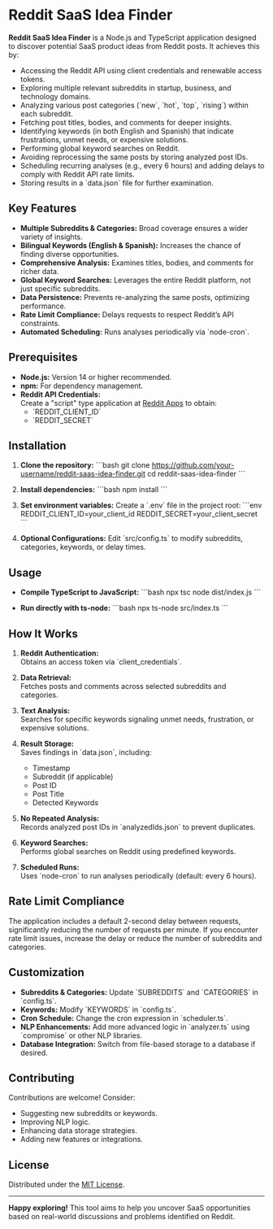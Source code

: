 # Reddit SaaS Idea Finder

**Reddit SaaS Idea Finder** is a Node.js and TypeScript application designed to discover potential SaaS product ideas from Reddit posts. It achieves this by:

- Accessing the Reddit API using client credentials and renewable access tokens.
- Exploring multiple relevant subreddits in startup, business, and technology domains.
- Analyzing various post categories (\`new\`, \`hot\`, \`top\`, \`rising\`) within each subreddit.
- Fetching post titles, bodies, and comments for deeper insights.
- Identifying keywords (in both English and Spanish) that indicate frustrations, unmet needs, or expensive solutions.
- Performing global keyword searches on Reddit.
- Avoiding reprocessing the same posts by storing analyzed post IDs.
- Scheduling recurring analyses (e.g., every 6 hours) and adding delays to comply with Reddit API rate limits.
- Storing results in a \`data.json\` file for further examination.

## Key Features

- **Multiple Subreddits & Categories:** Broad coverage ensures a wider variety of insights.
- **Bilingual Keywords (English & Spanish):** Increases the chance of finding diverse opportunities.
- **Comprehensive Analysis:** Examines titles, bodies, and comments for richer data.
- **Global Keyword Searches:** Leverages the entire Reddit platform, not just specific subreddits.
- **Data Persistence:** Prevents re-analyzing the same posts, optimizing performance.
- **Rate Limit Compliance:** Delays requests to respect Reddit’s API constraints.
- **Automated Scheduling:** Runs analyses periodically via \`node-cron\`.

## Prerequisites

- **Node.js:** Version 14 or higher recommended.
- **npm:** For dependency management.
- **Reddit API Credentials:**  
  Create a "script" type application at [Reddit Apps](https://www.reddit.com/prefs/apps) to obtain:
  - \`REDDIT_CLIENT_ID\`
  - \`REDDIT_SECRET\`

## Installation

1. **Clone the repository:**
   \`\`\`bash
   git clone https://github.com/your-username/reddit-saas-idea-finder.git
   cd reddit-saas-idea-finder
   \`\`\`

2. **Install dependencies:**
   \`\`\`bash
   npm install
   \`\`\`

3. **Set environment variables:**
   Create a \`.env\` file in the project root:
   \`\`\`env
   REDDIT_CLIENT_ID=your_client_id
   REDDIT_SECRET=your_client_secret
   \`\`\`

4. **Optional Configurations:**
   Edit \`src/config.ts\` to modify subreddits, categories, keywords, or delay times.

## Usage

- **Compile TypeScript to JavaScript:**
  \`\`\`bash
  npx tsc
  node dist/index.js
  \`\`\`

- **Run directly with ts-node:**
  \`\`\`bash
  npx ts-node src/index.ts
  \`\`\`

## How It Works

1. **Reddit Authentication:**  
   Obtains an access token via \`client_credentials\`.

2. **Data Retrieval:**  
   Fetches posts and comments across selected subreddits and categories.

3. **Text Analysis:**  
   Searches for specific keywords signaling unmet needs, frustration, or expensive solutions.

4. **Result Storage:**  
   Saves findings in \`data.json\`, including:
   - Timestamp
   - Subreddit (if applicable)
   - Post ID
   - Post Title
   - Detected Keywords

5. **No Repeated Analysis:**  
   Records analyzed post IDs in \`analyzedIds.json\` to prevent duplicates.

6. **Keyword Searches:**  
   Performs global searches on Reddit using predefined keywords.

7. **Scheduled Runs:**  
   Uses \`node-cron\` to run analyses periodically (default: every 6 hours).

## Rate Limit Compliance

The application includes a default 2-second delay between requests, significantly reducing the number of requests per minute. If you encounter rate limit issues, increase the delay or reduce the number of subreddits and categories.

## Customization

- **Subreddits & Categories:** Update \`SUBREDDITS\` and \`CATEGORIES\` in \`config.ts\`.
- **Keywords:** Modify \`KEYWORDS\` in \`config.ts\`.
- **Cron Schedule:** Change the cron expression in \`scheduler.ts\`.
- **NLP Enhancements:** Add more advanced logic in \`analyzer.ts\` using \`compromise\` or other NLP libraries.
- **Database Integration:** Switch from file-based storage to a database if desired.

## Contributing

Contributions are welcome! Consider:
- Suggesting new subreddits or keywords.
- Improving NLP logic.
- Enhancing data storage strategies.
- Adding new features or integrations.

## License

Distributed under the [MIT License](LICENSE).

---

**Happy exploring!** This tool aims to help you uncover SaaS opportunities based on real-world discussions and problems identified on Reddit.